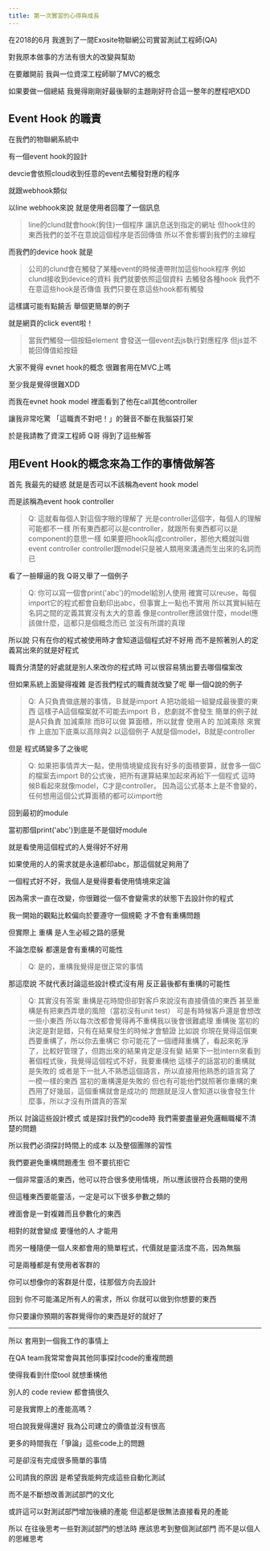 ```yaml
---
title: 第一次實習的心得與成長
---
```


在2018的6月 我進到了一間Exosite物聯網公司實習測試工程師(QA)

對我原本做事的方法有很大的改變與幫助

在要離開前 我與一位資深工程師聊了MVC的概念

如果要做一個總結 我覺得剛剛好最後聊的主題剛好符合這一整年的歷程吧XDD

## Event Hook 的職責

在我們的物聯網系統中

有一個event hook的設計

devcie會依照cloud收到任意的event去觸發對應的程序

就跟webhook類似

以line webhook來說 就是使用者回覆了一個訊息

> line的clund就會hook(鉤住)一個程序 讓訊息送到指定的網址
> 但hook住的東西我們的並不在意說這個程序是否回傳值
> 所以不會影響到我們的主線程

而我們的device hook 就是

> 公司的clund會在觸發了某種event的時候連帶附加這些hook程序
> 例如clund接收到device的資料 我們就要依照這個資料
> 去觸發各種hook 我們不在意這些hook是否傳值
> 我們只要在意這些hook都有觸發

這樣講可能有點饒舌 舉個更簡單的例子

就是網頁的click event啦！

> 當我們觸發一個按鈕element
> 會發送一個event去js執行對應程序
> 但js並不能回傳值給按鈕

大家不覺得 evnet hook的概念 很難套用在MVC上嗎

至少我是覺得很難XDD

而我在evnet hook model 裡面看到了他在call其他controller

讓我非常吃驚 「這職責不對吧！」的聲音不斷在我腦袋打架

於是我請教了資深工程師 Q哥 得到了這些解答

## 用Event Hook的概念來為工作的事情做解答

首先 我最先的疑惑 就是是否可以不該稱為event hook model

而是該稱為event hook controller

> Q:
> 這就看每個人對這個字眼的理解了
> 光是controller這個字，每個人的理解可能都不一樣
> 所有東西都可以是controller，就跟所有東西都可以是component的意思一樣
> 如果要把hook叫成controller，那他大概就叫做event controller
> controller跟model只是被人類用來溝通而生出來的名詞而已

看了一臉矇逼的我 Q哥又舉了一個例子

> Q:
> 你可以寫一個會print('abc')的model給別人使用
> 確實可以reuse，每個import它的程式都會自動印出abc，但事實上一點也不實用
> 所以其實糾結在名詞之間的定義其實沒有太大的意義
> 像是controller應該做什麼，model應該做什麼，這都只是個概念而已
> 並沒有所謂的真理

所以說 只有在你的程式被使用時才會知道這個程式好不好用 而不是照著別人的定義寫出來的就是好程式

職責分清楚的好處就是別人來改你的程式時 可以很容易猜出要去哪個檔案改

但如果系統上面變得複雜 是否我們程式的職責就改變了呢 舉一個Q說的例子

> Q:
> Ａ只負責做底層的事情，Ｂ就是import Ａ把功能組一組變成最後要的東西
> 這樣子A這個檔案就不可能去import Ｂ，悲劇就不會發生
> 簡單的例子就是A只負責 加減乘除
> 而B可以做 算面積，所以就會 使用Ａ的 加減乘除 來實作 上底加下底乘以高除與2
> 以這個例子 A就是個model，B就是controller

但是 程式碼變多了之後呢

> Q:
> 如果把事情弄大一點，使用情境變成我有好多的面積要算，就會多一個C的檔案去import B的公式後，把所有運算結果加起來再給下一個程式
> 這時候B看起來就像model，C才是controller。
> 因為這公式基本上是不會變的，任何想用這個公式算面積的都可以import他

回到最初的module

當初那個print('abc')到底是不是個好module

就是看使用這個程式的人覺得好不好用

如果使用的人的需求就是永遠都印abc，那這個就足夠用了

一個程式好不好，我個人是覺得要看使用情境來定論

因為需求一直在改變，你很難從一個不會變需求的狀態下去設計你的程式

我一開始的觀點比較偏向於要遵守一個規範 才不會有重構問題

但實際上 重構 是人生必經之路的感覺

不論怎麼躲 都還是會有重構的可能性

> Q: 是的，重構我覺得是很正常的事情

那這麼說 不就代表討論這些設計模式沒有用 反正最後都有重構的可能性

> Q:
> 其實沒有答案
> 重構是花時間但卻對客戶來說沒有直接價值的東西
> 甚至重構是有把東西弄壞的風險（當初沒有unit test）
> 可是有時候客戶還是會想改一些小東西
> 所以每次改都會覺得再不重構我以後會很難處理
> 重構後
> 當初的決定是對是錯，只有在結果發生的時候才會驗證
> 比如說
> 你現在覺得這個東西要重構了，所以你去重構它
> 你可能花了一個禮拜重構了，看起來乾淨了，比較好管理了，但跑出來的結果肯定是沒有變
> 結果下一批intern來看到著個程式後，我覺得這個程式不好，我要重構他
> 這樣子的話當初的重構就是失敗的
> 或者是下一批人不熟悉這個語言，所以直接用他熟悉的語言寫了一模一樣的東西
> 當初的重構還是失敗的
> 但也有可能他們就照著你重構的東西用了好幾屆，這個重構就會是成功的
> 問題就是沒人會知道以後會發生什麼事，所以才沒有所謂真的答案

所以 討論這些設計模式 或是探討我們的code時 我們需要盡量避免邏輯職權不清楚的問題

所以我們必須探討時間上的成本 以及整個團隊的習性

我們要避免重構問題產生 但不要抗拒它

一個非常靈活的東西，他可以符合很多使用情境，所以應該很符合長期的使用

但這種東西要能靈活，一定是可以下很多參數之類的

裡面會是一對複雜而且參數化的東西

相對的就會變成 要懂他的人 才能用

而另一種隨便一個人來都會用的簡單程式，代價就是靈活度不高，因為無腦

可是兩種都是有使用者客群的

你可以想像你的客群是什麼，往那個方向去設計

回到 你不可能滿足所有人的需求，所以 你就可以做到你想要的東西

你只要讓你預期的客群覺得你的東西是好的就好了

---

所以 套用到一個我工作的事情上

在QA team我常常會與其他同事探討code的重複問題

使得我看到什麼tool 就想重構他

別人的 code review 都會搞很久

可是我實際上的產能高嗎？

坦白說我覺得還好 我為公司建立的價值並沒有很高

更多的時間我在「爭論」這些code上的問題

可是卻沒有完成很多簡單的事情

公司請我的原因 是希望我能夠完成這些自動化測試

而不是不斷想改善測試部門的文化

或許這可以對測試部門增加後續的產能 但這都是很無法直接看見的產能

所以 在往後思考一些對測試部門的想法時 應該思考到整個測試部門 而不是以個人的思維思考

<disqus />